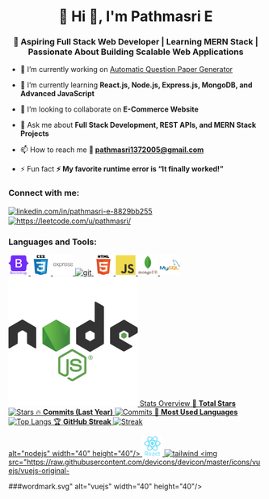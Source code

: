 <h1 align="center">🌟 Hi 👋, I'm Pathmasri E</h1>
<h3 align="center">🚀 Aspiring Full Stack Web Developer | Learning MERN Stack | Passionate About Building Scalable Web Applications</h3>

- 🔭 I’m currently working on [Automatic Question Paper Generator](https://github.com/pathma2005/question-paper-generator.git)

- 🌱 I’m currently learning **React.js, Node.js, Express.js, MongoDB, and Advanced JavaScript**

- 👯 I’m looking to collaborate on **E-Commerce Website**

- 💬 Ask me about **Full Stack Development, REST APIs, and MERN Stack Projects**

- 📫 How to reach me **📧 pathmasri1372005@gmail.com**

- ⚡ Fun fact **⚡ My favorite runtime error is “It finally worked!”**

<h3 align="left">Connect with me:</h3>
<p align="left">
<a href="https://linkedin.com/in/linkedin.com/in/pathmasri-e-8829bb255" target="blank"><img align="center" src="https://raw.githubusercontent.com/rahuldkjain/github-profile-readme-generator/master/src/images/icons/Social/linked-in-alt.svg" alt="linkedin.com/in/pathmasri-e-8829bb255" height="30" width="40" /></a>
<a href="https://www.leetcode.com/https://leetcode.com/u/pathmasri/" target="blank"><img align="center" src="https://raw.githubusercontent.com/rahuldkjain/github-profile-readme-generator/master/src/images/icons/Social/leet-code.svg" alt="https://leetcode.com/u/pathmasri/" height="30" width="40" /></a>
</p>

<h3 align="left">Languages and Tools:</h3>
<p align="left"> <a href="https://getbootstrap.com" target="_blank" rel="noreferrer"> <img src="https://raw.githubusercontent.com/devicons/devicon/master/icons/bootstrap/bootstrap-plain-wordmark.svg" alt="bootstrap" width="40" height="40"/> </a> <a href="https://www.w3schools.com/css/" target="_blank" rel="noreferrer"> <img src="https://raw.githubusercontent.com/devicons/devicon/master/icons/css3/css3-original-wordmark.svg" alt="css3" width="40" height="40"/> </a> <a href="https://expressjs.com" target="_blank" rel="noreferrer"> <img src="https://raw.githubusercontent.com/devicons/devicon/master/icons/express/express-original-wordmark.svg" alt="express" width="40" height="40"/> </a> <a href="https://git-scm.com/" target="_blank" rel="noreferrer"> <img src="https://www.vectorlogo.zone/logos/git-scm/git-scm-icon.svg" alt="git" width="40" height="40"/> </a> <a href="https://www.w3.org/html/" target="_blank" rel="noreferrer"> <img src="https://raw.githubusercontent.com/devicons/devicon/master/icons/html5/html5-original-wordmark.svg" alt="html5" width="40" height="40"/> </a> <a href="https://developer.mozilla.org/en-US/docs/Web/JavaScript" target="_blank" rel="noreferrer"> <img src="https://raw.githubusercontent.com/devicons/devicon/master/icons/javascript/javascript-original.svg" alt="javascript" width="40" height="40"/> </a> <a href="https://www.mongodb.com/" target="_blank" rel="noreferrer"> <img src="https://raw.githubusercontent.com/devicons/devicon/master/icons/mongodb/mongodb-original-wordmark.svg" alt="mongodb" width="40" height="40"/> </a> <a href="https://www.mysql.com/" target="_blank" rel="noreferrer"> <img src="https://raw.githubusercontent.com/devicons/devicon/master/icons/mysql/mysql-original-wordmark.svg" alt="mysql" width="40" height="40"/> </a> <a href="https://nodejs.org" target="_blank" rel="noreferrer"> <img src="https://raw.githubusercontent.com/devicons/devicon/master/icons/nodejs/nodejs-original-wordmark.svg" 
  # Hi 👋, I'm Pathmasri E
### Aspiring Full Stack Web Developer | Learning MERN Stack

| Stats | Overview |
|-------|-----------|
| 🧠 **Total Stars** | ![Stars](https://img.shields.io/github/stars/pathma2005?affiliations=OWNER&style=for-the-badge&color=blue) |
| 🔥 **Commits (Last Year)** | ![Commits](https://github-readme-stats.vercel.app/api?username=pathma2005&show_icons=true&theme=tokyonight&hide_title=true&count_private=true) |
| 🚀 **Most Used Languages** | ![Top Langs](https://github-readme-stats.vercel.app/api/top-langs/?username=pathma2005&layout=compact&theme=tokyonight&hide_title=true) |
| 🏆 **GitHub Streak** | ![Streak](https://github-readme-streak-stats.herokuapp.com/?user=pathma2005&theme=tokyonight) |
                                                                                                                                                                                                                                                                                                                                                                                                                                                                                                                                                                                                                                                                                                                                                                                                                                                                                                                                                                                                                                                                                                                                                                                                                                                                                                                                                                                                                                                                                                                                                                                                                                                                                                                                                                      
alt="nodejs" width="40" height="40"/> </a> <a href="https://reactjs.org/" target="_blank" rel="noreferrer"> <img src="https://raw.githubusercontent.com/devicons/devicon/master/icons/react/react-original-wordmark.svg" alt="react" width="40" height="40"/> </a> <a href="https://tailwindcss.com/" target="_blank" rel="noreferrer"> <img src="https://www.vectorlogo.zone/logos/tailwindcss/tailwindcss-icon.svg" alt="tailwind" width="40" height="40"/> </a> <a href="https://vuejs.org/" target="_blank" rel="noreferrer"> <img src="https://raw.githubusercontent.com/devicons/devicon/master/icons/vuejs/vuejs-original-
                                                                                                                                                                                                                                                                                                                                                                                                                                                                                                                                                                                                                                                             

###wordmark.svg" alt="vuejs" width="40" height="40"/> </a> </p>

